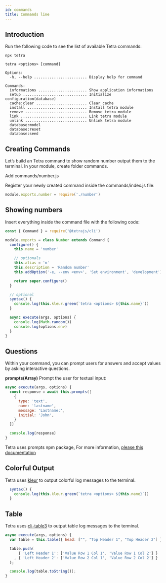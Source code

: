 ```yaml
---
id: commands
title: Commands line
---
```


## Introduction

Run the following code to see the list of available Tetra commands:

```
npx tetra
```

```
tetra <options> [command]

Options:
  -h, --help ........................ Display help for command

Commands:
  informations ...................... Show application informations
  setup ............................. Initialize configuration(database)
  cache:clear ....................... Clear cache
  install ........................... Install tetra module
  remove ............................ Remove tetra module
  link .............................. Link tetra module
  unlink ............................ Unlink tetra module
  database:model
  database:reset
  database:seed
```

## Creating Commands

Let’s build an Tetra command to show random number  output them to the terminal.
In your module, create folder commands.

Add commands/number.js

Register your newly created command inside the commands/index.js file:

```js
module.exports.number = require('./number')

```

## Showing numbers

Insert everything inside the command file with the following code:

```js
const { Command } = require('@tetrajs/cli')

module.exports = class Number extends Command {
  configure() {
    this.name = 'number'

    // optionals
    this.alias = 'n'
    this.description = 'Random number'
    this.addOption('-e, --env <env>', 'Set environment', 'development')

    return super.configure()
  }

  // optional
  syntax() {
    console.log(this.kleur.green(`tetra <options> ${this.name}`))
  }

  async execute(args, options) {
    console.log(Math.random())
    console.log(options.env)
  }
}

```

## Questions

Within your command, you can prompt users for answers and accept values by asking interactive questions.

**prompts(Array)**
Prompt the user for textual input:
```js
async execute(args, options) {
  const response = await this.prompts([
    {
      type: 'text',
      name: 'lastname',
      message: 'Lastname:',
      initial: 'John',
    }
  ])

  console.log(response)
}
```

Tetra uses prompts npm package, For more information, [please this documentation](https://github.com/terkelg/prompts#readme)

## Colorful Output

Tetra uses [kleur](https://github.com/lukeed/kleur#readme) to output colorful log messages to the terminal.

```js
  syntax() {
    console.log(this.kleur.green(`tetra <options> ${this.name}`))
  }
```

## Table

Tetra uses [cli-table3](https://github.com/cli-table/cli-table3) to output table log messages to the terminal.

```js
async execute(args, options) {
  var table = this.table({ head: ["", "Top Header 1", "Top Header 2"] });

  table.push(
      { 'Left Header 1': ['Value Row 1 Col 1', 'Value Row 1 Col 2'] }
    , { 'Left Header 2': ['Value Row 2 Col 1', 'Value Row 2 Col 2'] }
  );

  console.log(table.toString());
}
```

